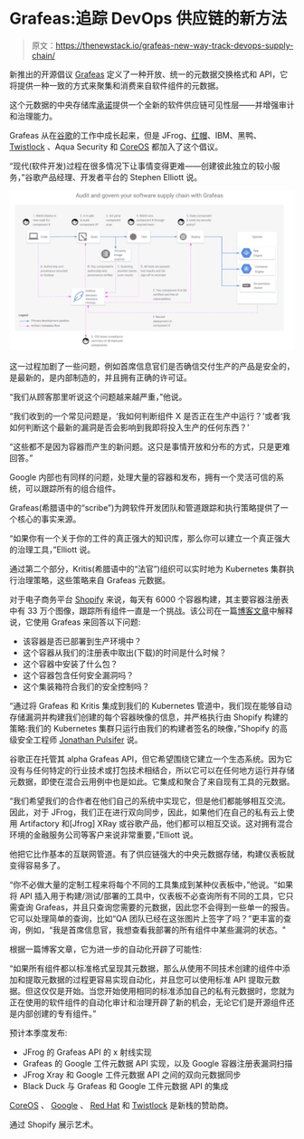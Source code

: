 # Grafeas:追踪 DevOps 供应链的新方法

> 原文：<https://thenewstack.io/grafeas-new-way-track-devops-supply-chain/>

新推出的开源倡议 [Grafeas](https://github.com/grafeas) 定义了一种开放、统一的元数据交换格式和 API，它将提供一种一致的方式来聚集和消费来自软件组件的元数据。

这个元数据的中央存储库[承诺](https://cloudplatform.googleblog.com/2017/10/introducing-grafeas-open-source-api-.html)提供一个全新的软件供应链可见性层——并增强审计和治理能力。

Grafeas 从在[谷歌](https://cloud.google.com/kubernetes-engine)的工作中成长起来，但是 JFrog、[红帽](https://www.openshift.com/)、IBM、黑鸭、 [Twistlock](https://www.paloaltonetworks.com/prisma/cloud) 、Aqua Security 和 [CoreOS](https://coreos.com/) 都加入了这个倡议。

“现代(软件开发)过程在很多情况下让事情变得更难——创建彼此独立的较小服务，”谷歌产品经理、开发者平台的 Stephen Elliott 说。

[![](img/02d2e13c7c6174147751eb9485f274ba.png)](https://storage.googleapis.com/cdn.thenewstack.io/media/2017/10/d4da8037-grafeasart.png)

这一过程加剧了一些问题，例如首席信息官们是否确信交付生产的产品是安全的，是最新的，是内部制造的，并且拥有正确的许可证。

“我们从顾客那里听说这个问题越来越严重，”他说。

“我们收到的一个常见问题是，‘我如何判断组件 X 是否正在生产中运行？’或者‘我如何判断这个最新的漏洞是否会影响到我即将投入生产的任何东西？'

“这些都不是因为容器而产生的新问题。这只是事情开放和分布的方式，只是更难回答。”

Google 内部也有同样的问题，处理大量的容器和发布，拥有一个灵活可信的系统，可以跟踪所有的组合组件。

Grafeas(希腊语中的“scribe”)为跨软件开发团队和管道跟踪和执行策略提供了一个核心的事实来源。

“如果你有一个关于你的工件的真正强大的知识库，那么你可以建立一个真正强大的治理工具，”Elliott 说。

通过第二个部分，Kritis(希腊语中的“法官”)组织可以实时地为 Kubernetes 集群执行治理策略，这些策略来自 Grafeas 元数据。

对于电子商务平台 [Shopify](https://www.shopify.com/) 来说，每天有 6000 个容器构建，其主要容器注册表中有 33 万个图像，跟踪所有组件一直是一个挑战。该公司在一篇[博客文章](https://shopifyengineering.myshopify.com/blogs/engineering/how-shopify-governs-containers-at-scale-with-grafeas-and-kritis)中解释说，它使用 Grafeas 来回答以下问题:

*   该容器是否已部署到生产环境中？
*   这个容器从我们的注册表中取出(下载)的时间是什么时候？
*   这个容器中安装了什么包？
*   这个容器包含任何安全漏洞吗？
*   这个集装箱符合我们的安全控制吗？

“通过将 Grafeas 和 Kritis 集成到我们的 Kubernetes 管道中，我们现在能够自动存储漏洞并构建我们创建的每个容器映像的信息，并严格执行由 Shopify 构建的策略:我们的 Kubernetes 集群只运行由我们的构建者签名的映像，”Shopify 的高级安全工程师 [Jonathan Pulsifer](https://twitter.com/jonpulsifer) 说。

谷歌正在托管其 alpha Grafeas API，但它希望围绕它建立一个生态系统。因为它没有与任何特定的行业技术或打包技术相结合，所以它可以在任何地方运行并存储元数据，即使在混合云用例中也是如此。它集成和聚合了来自现有工具的元数据。

“我们希望我们的合作者在他们自己的系统中实现它，但是他们都能够相互交流。因此，对于 JFrog，我们正在进行双向同步，因此，如果他们在自己的私有云上使用 Artifactory 和[Jfrog] XRay 或谷歌产品，他们都可以相互交谈。这对拥有混合环境的金融服务公司等客户来说非常重要，”Elliott 说。

他把它比作基本的互联网管道。有了供应链强大的中央元数据存储，构建仪表板就变得容易多了。

“你不必做大量的定制工程来将每个不同的工具集成到某种仪表板中，”他说。“如果将 API 插入用于构建/测试/部署的工具中，仪表板不必查询所有不同的工具，它只需查询 Grafeas，并且只查询您需要的元数据，因此您不会得到一些单一的报告。它可以处理简单的查询，比如“QA 团队已经在这张图片上签字了吗？”更丰富的查询，例如，“我是首席信息官，我想查看我部署的所有组件中某些漏洞的状态。"

根据一篇博客文章，它为进一步的自动化开辟了可能性:

“如果所有组件都以标准格式呈现其元数据，那么从使用不同技术创建的组件中添加和提取元数据的过程更容易实现自动化，并且您可以使用标准 API 提取元数据。但这仅仅是开始。当您开始使用相同的标准添加自己的私有元数据时，您就为正在使用的软件组件的自动化审计和治理开辟了新的机会，无论它们是开源组件还是内部创建的专有组件。”

预计本季度发布:

*   JFrog 的 Grafeas API 的 x 射线实现
*   Grafeas 的 Google 工件元数据 API 实现，以及 Google 容器注册表漏洞扫描
*   JFrog Xray 和 Google 工件元数据 API 之间的双向元数据同步
*   Black Duck 与 Grafeas 和 Google 工件元数据 API 的集成

[CoreOS](https://coreos.com/) 、 [Google](https://cloud.google.com/kubernetes-engine) 、 [Red Hat](https://www.openshift.com/) 和 [Twistlock](https://www.paloaltonetworks.com/prisma/cloud) 是新栈的赞助商。

通过 Shopify 展示艺术。

<svg xmlns:xlink="http://www.w3.org/1999/xlink" viewBox="0 0 68 31" version="1.1"><title>Group</title> <desc>Created with Sketch.</desc></svg>